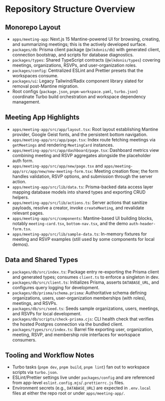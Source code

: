 ﻿# Repository Structure Overview

## Monorepo Layout
- `apps/meeting-app`: Next.js 15 Mantine-powered UI for browsing, creating, and summarizing meetings; this is the actively developed surface.
- `packages/db`: Prisma client package (`@elkdonis/db`) with generated client, connection bootstrap, and scripts for database diagnostics.
- `packages/types`: Shared TypeScript contracts (`@elkdonis/types`) covering meetings, organizations, RSVPs, and user-organization roles.
- `packages/config`: Centralized ESLint and Prettier presets that the workspaces consume.
- `packages/ui`: Legacy Tailwind/Radix component library slated for removal post-Mantine migration.
- Root configs (`package.json`, `pnpm-workspace.yaml`, `turbo.json`) coordinate Turbo build orchestration and workspace dependency management.

## Meeting App Highlights
- `apps/meeting-app/src/app/layout.tsx`: Root layout establishing Mantine provider, Google Geist fonts, and the persistent bottom navigation.
- `apps/meeting-app/src/app/page.tsx`: Index route fetching meetings via `getMeetings` and rendering `MeetingCard` instances.
- `apps/meeting-app/src/app/dashboard/page.tsx`: Dashboard metrics view combining meeting and RSVP aggregates alongside the placeholder auth form.
- `apps/meeting-app/src/app/new/page.tsx` and `apps/meeting-app/src/app/new/new-meeting-form.tsx`: Meeting creation flow; the form handles validation, RSVP options, and submission through the server action.
- `apps/meeting-app/src/lib/data.ts`: Prisma-backed data access layer mapping database models into shared types and exporting CRUD helpers.
- `apps/meeting-app/src/lib/actions.ts`: Server actions that sanitize payloads, resolve a creator, invoke `createMeeting`, and revalidate relevant pages.
- `apps/meeting-app/src/components`: Mantine-based UI building blocks, notably `meeting-card.tsx`, `bottom-nav.tsx`, and the demo `auth-header-form.tsx`.
- `apps/meeting-app/src/lib/sample-data.ts`: In-memory fixtures for meeting and RSVP examples (still used by some components for local demos).

## Data and Shared Types
- `packages/db/src/index.ts`: Package entry re-exporting the Prisma client and generated types; consumes `client.ts` to enforce a singleton in dev.
- `packages/db/src/client.ts`: Initializes Prisma, asserts `DATABASE_URL`, and configures query logging for development.
- `packages/db/prisma/schema.prisma`: Authoritative schema defining organizations, users, user-organization memberships (with roles), meetings, and RSVPs.
- `packages/db/src/seed.ts`: Seeds sample organizations, users, meetings, and RSVPs for local development.
- `packages/db/scripts/check-prisma.cjs`: CLI health check that verifies the hosted Postgres connection via the bundled client.
- `packages/types/src/index.ts`: Barrel file exporting user, organization, meeting, RSVP, and membership role interfaces for workspace consumers.

## Tooling and Workflow Notes
- Turbo tasks (`pnpm dev`, `pnpm build`, `pnpm lint`) fan out to workspace scripts via `turbo.json`.
- ESLint/Prettier settings live under `packages/config` and are referenced from app-level `eslint.config.mjs`/`.prettierrc.js` files.
- Environment secrets (e.g., `DATABASE_URL`) are expected in `.env.local` files at either the repo root or under `apps/meeting-app/`.

